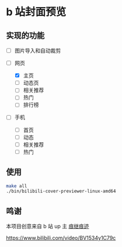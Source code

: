 # b 站封面预览

## 实现的功能

- [ ] 图片导入和自动裁剪

- [ ] 网页
  - [x] 主页
  - [ ] 动态页
  - [ ] 相关推荐
  - [ ] 热门
  - [ ] 排行榜
- [ ] 手机
  - [ ] 首页
  - [ ] 动态
  - [ ] 相关推荐
  - [ ] 热门

## 使用

```bash
make all
./bin/bilibili-cover-previewer-linux-amd64
```

## 鸣谢

本项目创意来自 b 站 up 主 [痕继痕迹](https://space.bilibili.com/39337803)

<https://www.bilibili.com/video/BV1534y1C79c>
